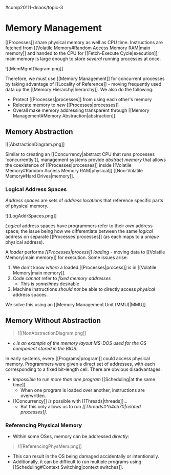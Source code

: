 #comp20111-dnaos/topic-3 
# Memory Management

[[Processes]] share physical memory as well as CPU time. Instructions are fetched from [[Volatile Memory#Random Access Memory RAM|main memory]] and handed to the CPU for [[Fetch-Execute Cycle|execution]]; main memory is large enough to store *several* running processes at once.

![[MemMgmtDiagram.png]]

Therefore, we must use [[Memory Management]] for concurrent processes by taking advantage of [[Locality of Reference]] - moving frequently used data up the [[Memory Hierarchy|hierarchy]]. We also do the following:
- Protect [[Processes|processes]] from using each other's memory
- Relocate memory to *new* [[Processes|processes]]
- Overall make memory addressing transparent through [[Memory Management#Memory Abstraction|abstraction]].

## Memory Abstraction

![[AbstractionDiagram.png]]

Similar to creating an [[Concurrency|abstract CPU that runs processes 'concurrently']], management systems provide *abstract memory* that allows the coexistence of [[Processes|processes]] inside [[Volatile Memory#Random Access Memory RAM|physical]] [[Non-Volatile Memory#Hard Drives|memory]].

### Logical Address Spaces

*Address spaces* are sets of *address locations* that reference specific parts of physical memory.

![[LogAddrSpaces.png]]

*Logical* address spaces have programmers refer to their *own* address space; the issue being how we differentiate between the same *logical* address on separate [[Processes|processes]] (as each maps to a *unique* physical address).

A *loader* performs *[[Processes|process]] loading* - moving data to [[Volatile Memory|main memory]] for execution. Some issues arise:
1) We don't know *where* a loaded [[Processes|process]] *is* in [[Volatile Memory|main memory]].
2) Code *cannot* refer to *fixed memory addresses*
	- This is *sometimes* desirable
3) Machine instructions *should not* be able to directly access *physical* address spaces.

We solve this using an [[Memory Management Unit (MMU)|MMU]].

## Memory Without Abstraction

>![[NonAbstractionDiagram.png]]
- *`c` is an example of the memory layout MS-DOS used for the OS component stored in the BIOS.*

In early systems, every [[Programs|program]] could access physical memory. Programmers were given a direct set of addresses, with each corresponding to a fixed bit-length cell. There are obvious disadvantages:

- *Impossible* to run *more than one program* [[Scheduling|at the same time]]
	- When one program is loaded over another, instructions are overwritten.
- [[Concurrency]] *is* possible with [[Threads|threads]]...
	- But this only allows us to run *[[Threads#^b4cb70|related processes]]*.

### Referencing Physical Memory

- Within some OSes, memory can be addressed *directly*:
>	![[ReferencingPhysMem.png]]

- This can result in the OS being damaged accidentally or intentionally.
- Additionally, it can be difficult to run multiple programs using [[Scheduling#Context Switching|context switches]].